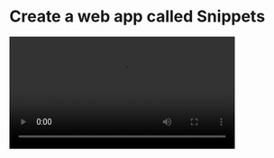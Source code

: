 # Create a web app called Snippets

<video src='./snippets-app.mp4' width='400px'>

## Elements

- A "Snippet" is a piece of text, an image, or both.
- A "Collection" is a collection of snippets.

## Screens

### All Collections screen

Shows all of your snippet collections.

- Collections are similar to the concept of albums in Google Photos. The same snippet could belong to more than one collection. Collections are essentially tags.
- By default your first collection is automatically created and will be the "All Snippets" collection.

### Collection screen

Shows all of the snippets within a single collection.

### Snippet screen

Shows a single snippet.

- Shows image large (when applicable).
- Shows text.
- Shows link/url where text or image was referenced.
- Shows collection/s this snippet may belong to.
- Any of these fields can be modified on this screen.

### Create Snippet screen

Shows fields used to create a snippet.

- Image
- Text
- Link/url
- Collection/s

## Features

### Smart labels via machine learning

When a user uploads an image an asynchronous job is enqueued via Redis/Sidekiq. The job makes a call to an AWS service called [Rekognition](https://aws.amazon.com/rekognition/) which uses machine learning to analyze the image, returning labels and a confidence score for the things it observes are part of the image. Those labels are attached to the snippet making it easy to search the app and find the Snippet you’re looking for later on.
